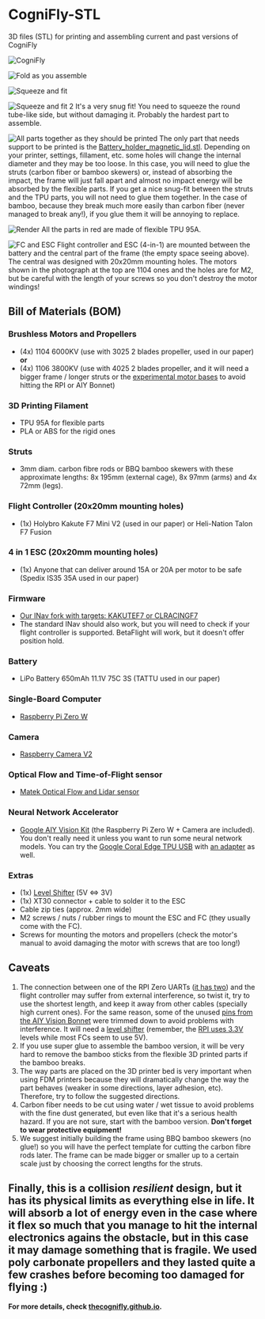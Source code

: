 # CogniFly-STL
3D files (STL) for printing and assembling current and past versions of CogniFly

![CogniFly](imgs/CogniFly.jpg "CogniFly")


![Fold as you assemble](imgs/folding_as_you_assemble.png "Fold as you assemble")


![Squeeze and fit](imgs/squeeze_and_fit.jpg "Squeeze and fit")

![Squeeze and fit 2](imgs/snap-fit.jpg "Squeeze and fit 2")
It's a very snug fit! You need to squeeze the round tube-like side, but without damaging it. Probably the hardest part to assemble.

![All parts together as they should be printed](Latest/CogniFly_All_Parts.png "All parts together as they should be printed")
The only part that needs support to be printed is the [Battery_holder_magnetic_lid.stl](Latest/Battery_holder_magnetic_lid.stl). Depending on your printer, settings, fillament, etc. some holes will change the internal diameter and they may be too loose. In this case, you will need to glue the struts (carbon fiber or bamboo skewers) or, instead of absorbing the impact, the frame will just fall apart and almost no impact energy will be absorbed by the flexible parts. If you get a nice snug-fit between the struts and the TPU parts, you will not need to glue them together. In the case of bamboo, because they break much more easily than carbon fiber (never managed to break any!), if you glue them it will be annoying to replace.


![Render](imgs/Perspective.png "Render")
All the parts in red are made of flexible TPU 95A. 

![FC and ESC](imgs/Right.png "FC and ESC")
Flight controller and ESC (4-in-1) are mounted between the battery and the central part of the frame (the empty space seeing above). The central was designed with 20x20mm mounting holes. The motors shown in the photograph at the top are 1104 ones and the holes are for M2, but be careful with the length of your screws so you don't destroy the motor windings!

## Bill of Materials (BOM)
### Brushless Motors and Propellers
- (4x) 1104 6000KV (use with 3025 2 blades propeller, used in our paper)  
**or**   
- (4x) 1106 3800KV (use with 4025 2 blades propeller, and it will need a bigger frame / longer struts or the [experimental motor bases](https://github.com/thecognifly/CogniFly-STL/blob/master/Latest/MotorBase_Shorter_Taller.stl) to avoid hitting the RPI or AIY Bonnet)
### 3D Printing Filament
- TPU 95A for flexible parts
- PLA or ABS for the rigid ones
### Struts
- 3mm diam. carbon fibre rods or BBQ bamboo skewers with these approximate lengths: 8x 195mm (external cage), 8x 97mm (arms) and 4x 72mm (legs).
### Flight Controller (20x20mm mounting holes)
- (1x) Holybro Kakute F7 Mini V2 (used in our paper) or Heli-Nation Talon F7 Fusion
### 4 in 1 ESC (20x20mm mounting holes)
- (1x) Anyone that can deliver around 15A or 20A per motor to be safe (Spedix IS35 35A used in our paper)
### Firmware
- [Our INav fork with targets: KAKUTEF7 or CLRACINGF7](https://github.com/thecognifly/inav/tree/CogniFly)
- The standard INav should also work, but you will need to check if your flight controller is supported. BetaFlight will work, but it doesn't offer position hold.
### Battery
- LiPo Battery 650mAh 11.1V 75C 3S (TATTU used in our paper)
### Single-Board Computer
- [Raspberry Pi Zero W](https://www.raspberrypi.org/products/raspberry-pi-zero-w/)
### Camera
- [Raspberry Camera V2](https://www.raspberrypi.org/products/camera-module-v2/)
### Optical Flow and Time-of-Flight sensor
- [Matek Optical Flow and Lidar sensor](http://www.mateksys.com/?portfolio=3901-l0x)
### Neural Network Accelerator
- [Google AIY Vision Kit](https://aiyprojects.withgoogle.com/vision) (the Raspberry Pi Zero W + Camera are included). You don't really need it unless you want to run some neural network models. You can try the [Google Coral Edge TPU USB](https://github.com/ricardodeazambuja/libedgetpu-rpi0/releases/tag/rpi0_tflite_edgetpu) with [an adapter](https://shop.pimoroni.com/products/usb-to-microusb-otg-converter-shim) as well.
### Extras
- (1x) [Level Shifter](https://en.wikipedia.org/wiki/Level_shifter) (5V <=> 3V)
- (1x) XT30 connector + cable to solder it to the ESC
- Cable zip ties (approx. 2mm wide)
- M2 screws / nuts / rubber rings to mount the ESC and FC (they usually come with the FC).
- Screws for mounting the motors and propellers (check the motor's manual to avoid damaging the motor with screws that are too long!)

## Caveats
1. The connection between one of the RPI Zero UARTs ([it has two](https://www.raspberrypi.org/documentation/configuration/uart.md)) and the flight controller may suffer from external interference, so twist it, try to use the shortest length, and keep it away from other cables (specially high current ones). For the same reason, some of the unused [pins from the AIY Vision Bonnet](https://pinout.xyz/pinout/aiy_vision_bonnet) were trimmed down to avoid problems with interference. It will need a [level shifter](https://en.wikipedia.org/wiki/Level_shifter) (remember, the [RPI uses 3.3V](https://www.raspberrypi-spy.co.uk/2018/09/using-a-level-shifter-with-the-raspberry-pi-gpio/) levels while most FCs seem to use 5V).
2. If you use super glue to assemble the bamboo version, it will be very hard to remove the bamboo sticks from the flexible 3D printed parts if the bamboo breaks.
3. The way parts are placed on the 3D printer bed is very important when using FDM printers because they will dramatically change the way the part behaves (weaker in some directions, layer adhesion, etc). Therefore, try to follow the suggested directions.
4. Carbon fiber needs to be cut using water / wet tissue to avoid problems with the fine dust generated, but even like that it's a serious health hazard. If you are not sure, start with the bamboo version. **Don't forget to wear protective equipment!**
5. We suggest initially building the frame using BBQ bamboo skewers (no glue!) so you will have the perfect template for cutting the carbon fibre rods later. The frame can be made bigger or smaller up to a certain scale just by choosing the correct lengths for the struts.

## Finally, this is a collision *resilient* design, but it has its physical limits as everything else in life. It will absorb a lot of energy even in the case where it flex so much that you manage to hit the internal electronics agains the obstacle, but in this case it may damage something that is fragile. We used poly carbonate propellers and they lasted quite a few crashes before becoming too damaged for flying :)


**For more details, check [thecognifly.github.io](https://thecognifly.github.io/).**
